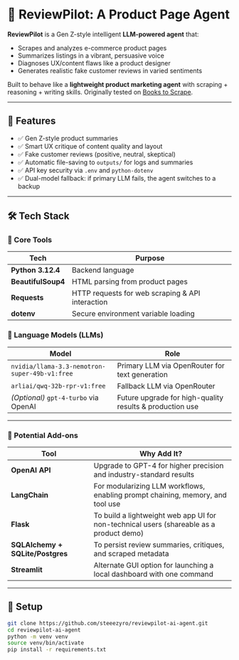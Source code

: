 # 🤖 ReviewPilot: A Product Page Agent

**ReviewPilot** is a Gen Z-style intelligent **LLM-powered agent** that:

- Scrapes and analyzes e-commerce product pages
- Summarizes listings in a vibrant, persuasive voice
- Diagnoses UX/content flaws like a product designer
- Generates realistic fake customer reviews in varied sentiments

Built to behave like a **lightweight product marketing agent** with scraping + reasoning + writing skills. Originally tested on [Books to Scrape](https://books.toscrape.com).

---

## 🚀 Features

- ✅ Gen Z-style product summaries
- ✅ Smart UX critique of content quality and layout
- ✅ Fake customer reviews (positive, neutral, skeptical)
- ✅ Automatic file-saving to `outputs/` for logs and summaries
- ✅ API key security via `.env` and `python-dotenv`
- ✅ Dual-model fallback: if primary LLM fails, the agent switches to a backup

---

## 🛠 Tech Stack

### 🔧 Core Tools

| Tech               | Purpose                                          |
| ------------------ | ------------------------------------------------ |
| **Python 3.12.4**  | Backend language                                 |
| **BeautifulSoup4** | HTML parsing from product pages                  |
| **Requests**       | HTTP requests for web scraping & API interaction |
| **dotenv**         | Secure environment variable loading              |

### 🧠 Language Models (LLMs)

| Model                                         | Role                                                     |
| --------------------------------------------- | -------------------------------------------------------- |
| `nvidia/llama-3.3-nemotron-super-49b-v1:free` | Primary LLM via OpenRouter for text generation           |
| `arliai/qwq-32b-rpr-v1:free`                  | Fallback LLM via OpenRouter                              |
| _(Optional)_ `gpt-4-turbo` via OpenAI         | Future upgrade for high-quality results & production use |

---

### 🔮 Potential Add-ons

| Tool                             | Why Add It?                                                                             |
| -------------------------------- | --------------------------------------------------------------------------------------- |
| **OpenAI API**                   | Upgrade to GPT-4 for higher precision and industry-standard results                     |
| **LangChain**                    | For modularizing LLM workflows, enabling prompt chaining, memory, and tool use          |
| **Flask**                        | To build a lightweight web app UI for non-technical users (shareable as a product demo) |
| **SQLAlchemy + SQLite/Postgres** | To persist review summaries, critiques, and scraped metadata                            |
| **Streamlit**                    | Alternate GUI option for launching a local dashboard with one command                   |

---

## 🔧 Setup

```bash
git clone https://github.com/steeezyro/reviewpilot-ai-agent.git
cd reviewpilot-ai-agent
python -m venv venv
source venv/bin/activate
pip install -r requirements.txt
```

